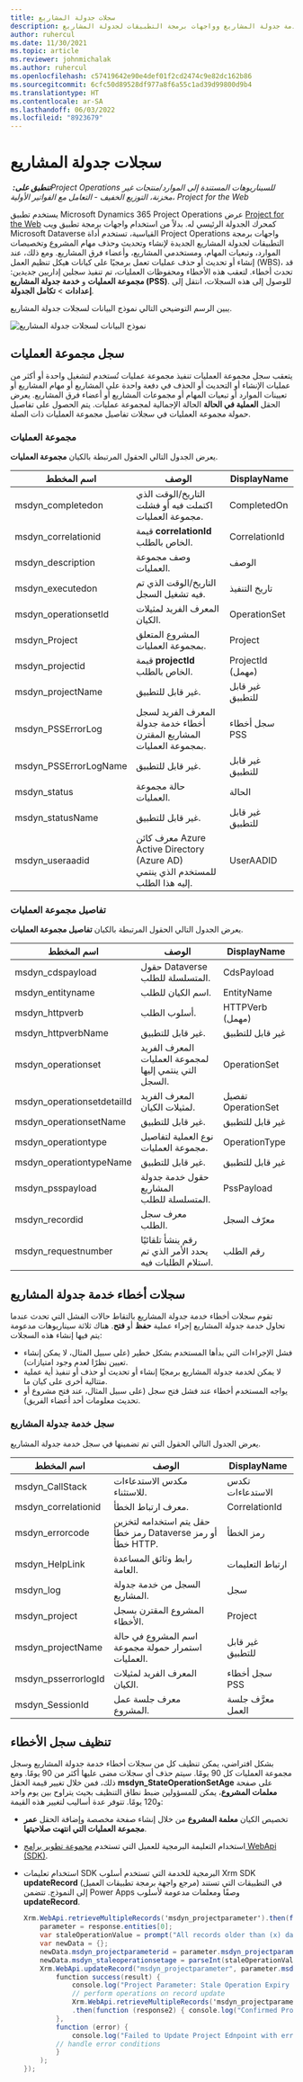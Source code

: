 ```yaml
---
title: سجلات جدولة المشاريع
description: يوفر هذا المقال معلومات وعينات ستساعدك على استخدام سجلات جدولة المشاريع في تعقب حالات الفشل المرتبطة بخدمة جدولة المشاريع وواجهات برمجة التطبيقات لجدولة المشاريع.
author: ruhercul
ms.date: 11/30/2021
ms.topic: article
ms.reviewer: johnmichalak
ms.author: ruhercul
ms.openlocfilehash: c57419642e90e4def01f2cd2474c9e82dc162b86
ms.sourcegitcommit: 6cfc50d89528df977a8f6a55c1ad39d99800d9b4
ms.translationtype: HT
ms.contentlocale: ar-SA
ms.lasthandoff: 06/03/2022
ms.locfileid: "8923679"
---
```

# <a name="project-scheduling-logs"></a>سجلات جدولة المشاريع

_**تنطبق على:** ‏Project Operations للسيناريوهات المستندة إلى الموارد/منتجات غير مخزنة، التوزيع الخفيف - التعامل مع الفواتير الأولية_، _Project for the Web_

يستخدم تطبيق Microsoft Dynamics 365 Project Operations عرض [Project for the Web](https://support.microsoft.com/office/what-is-project-for-the-web-c19b2421-3c9d-4037-97c6-f66b6e1d2eb5) كمحرك الجدولة الرئيسي له. بدلاً من استخدام واجهات برمجة تطبيق ويب Microsoft Dataverse القياسية، تستخدم أداة Project Operations واجهات برمجة التطبيقات لجدولة المشاريع الجديدة لإنشاء وتحديث وحذف مهام المشروع وتخصيصات الموارد، وتبعيات المهام، ومستخدمي المشاريع، وأعضاء فرق المشاريع. ومع ذلك، عند إنشاء أو تحديث أو حذف عمليات تعمل برمجيًا على كيانات هيكل تنظيم العمل (WBS)، قد تحدث أخطاء. لتعقب هذه الأخطاء ومحفوظات العمليات، تم تنفيذ سجلين إداريين جديدين: **مجموعة العمليات** و **خدمة جدولة المشاريع (PSS)**. للوصول إلى هذه السجلات، انتقل إلى **إعدادات** \> **تكامل الجدولة**.

يبين الرسم التوضيحي التالي نموذج البيانات لسجلات جدولة المشاريع.

![نموذج البيانات لسجلات جدولة المشاريع](media/LOGDATAMODEL.jpg)

## <a name="operation-set-log"></a>سجل مجموعة العمليات

يتعقب سجل مجموعة العمليات تنفيذ مجموعة عمليات تُستخدم لتشغيل واحدة أو أكثر من عمليات الإنشاء أو التحديث أو الحذف في دفعة واحدة على المشاريع أو مهام المشاريع أو تعيينات الموارد أو تبعيات المهام أو مجموعات المشاريع أو أعضاء فرق المشاريع. يعرض الحقل **العملية في الحالة** الحالة الإجمالية لمجموعة عمليات. يتم الحصول على تفاصيل حمولة مجموعة العمليات في سجلات تفاصيل مجموعة العمليات ذات الصلة.

### <a name="operation-set"></a>مجموعة العمليات

يعرض الجدول التالي الحقول المرتبطة بالكيان **مجموعة العمليات**.

| اسم المخطط            | الوصف                                                                                                   | DisplayName            |
|-----------------------|--------------------------------------------------------------------------------------------------------------|------------------------|
| msdyn_completedon     | التاريخ/الوقت الذي اكتملت فيه أو فشلت مجموعة العمليات.                                                | CompletedOn            |
| msdyn_correlationid   | قيمة **correlationId** الخاص بالطلب.                                                                  | CorrelationId          |
| msdyn_description     | وصف مجموعة العمليات.                                                                        | الوصف             |
| msdyn_executedon      | التاريخ/الوقت الذي تم فيه تشغيل السجل.                                                                       | تاريخ التنفيذ            |
| msdyn_operationsetId  | المعرف الفريد لمثيلات الكيان.                                                                   | OperationSet           |
| msdyn_Project         | المشروع المتعلق بمجموعة العمليات.                                                            | Project                |
| msdyn_projectid       | قيمة **projectId** الخاص بالطلب.                                                                      | ProjectId (مهمل) |
| msdyn_projectName     | غير قابل للتطبيق.                                                                                              | غير قابل للتطبيق         |
| msdyn_PSSErrorLog     | المعرف الفريد لسجل أخطاء خدمة جدولة المشاريع المقترن بمجموعة العمليات. | سجل أخطاء PSS          |
| msdyn_PSSErrorLogName | غير قابل للتطبيق.                                                                                              | غير قابل للتطبيق         |
| msdyn_status          | حالة مجموعة العمليات.                                                                             | الحالة                  |
| msdyn_statusName      | غير قابل للتطبيق.                                                                                              | غير قابل للتطبيق         |
| msdyn_useraadid       | معرف كائن Azure Active Directory (Azure AD) للمستخدم الذي ينتمي إليه هذا الطلب.                     | UserAADID              |

### <a name="operation-set-detail"></a>تفاصيل مجموعة العمليات

يعرض الجدول التالي الحقول المرتبطة بالكيان **تفاصيل مجموعة العمليات**.

| اسم المخطط                 | الوصف                                                                                  | DisplayName           |
|----------------------------|---------------------------------------------------------------------------------------------|-----------------------|
| msdyn_cdspayload           | حقول Dataverse المتسلسلة للطلب.                                            | CdsPayload            |
| msdyn_entityname           | اسم الكيان للطلب.                                                     | EntityName            |
| msdyn_httpverb             | أسلوب الطلب.                                                                         | HTTPVerb (مهمل) |
| msdyn_httpverbName         | غير قابل للتطبيق.                                                                             | غير قابل للتطبيق        |
| msdyn_operationset         | المعرف الفريد لمجموعة العمليات التي ينتمي إليها السجل.                      | OperationSet          |
| msdyn_operationsetdetailId | المعرف الفريد لمثيلات الكيان.                                                  | تفصيل OperationSet   |
| msdyn_operationsetName     | غير قابل للتطبيق.                                                                             | غير قابل للتطبيق        |
| msdyn_operationtype        | نوع العملية لتفاصيل مجموعة العمليات.                                             | OperationType         |
| msdyn_operationtypeName    | غير قابل للتطبيق.                                                                             | غير قابل للتطبيق        |
| msdyn_psspayload           | حقول خدمة جدولة المشاريع المتسلسلة للطلب.                           | PssPayload            |
| msdyn_recordid             | معرف سجل الطلب.                                                       | معرّف السجل             |
| msdyn_requestnumber        | رقم ينشأ تلقائيًا يحدد الأمر الذي تم استلام الطلبات فيه. | رقم الطلب        |

## <a name="project-scheduling-service-error-logs"></a>سجلات أخطاء خدمة جدولة المشاريع

تقوم سجلات أخطاء خدمة جدولة المشاريع بالتقاط حالات الفشل التي تحدث عندما تحاول خدمة جدولة المشاريع إجراء عملية **حفظ** أو **فتح**. هناك ثلاثة سيناريوهات مدعومة يتم فيها إنشاء هذه السجلات:

- فشل الإجراءات التي بدأها المستخدم بشكل خطير (على سبيل المثال، لا يمكن إنشاء تعيين نظرًا لعدم وجود امتيازات).
- لا يمكن لخدمة جدولة المشاريع برمجيًا إنشاء أو تحديث أو حذف أو تنفيذ أية عملية متتالية أخرى على كيان ما.
- يواجه المستخدم أخطاء عند فشل فتح سجل (على سبيل المثال، عند فتح مشروع أو تحديث معلومات أحد أعضاء الفريق).

### <a name="project-scheduling-service-log"></a>سجل خدمة جدولة المشاريع

يعرض الجدول التالي الحقول التي تم تضمينها في سجل خدمة جدولة المشاريع.

| اسم المخطط          | الوصف                                                                     | DisplayName    |
|---------------------|--------------------------------------------------------------------------------|----------------|
| msdyn_CallStack     | مكدس الاستدعاءات للاستثناء.                                               | تكدس الاستدعاءات     |
| msdyn_correlationid | معرف ارتباط الخطأ.                                               | CorrelationId  |
| msdyn_errorcode     | حقل يتم استخدامه لتخزين رمز خطأ Dataverse أو رمز خطأ HTTP. | رمز الخطأ     |
| msdyn_HelpLink      | رابط وثائق المساعدة العامة.                                       | ارتباط التعليمات      |
| msdyn_log           | السجل من خدمة جدولة المشاريع.                                   | سجل            |
| msdyn_project       | المشروع المقترن بسجل الأخطاء.                             | Project        |
| msdyn_projectName   | اسم المشروع في حالة استمرار حمولة مجموعة العمليات. | غير قابل للتطبيق |
| msdyn_psserrorlogId | المعرف الفريد لمثيلات الكيان.                                     | سجل أخطاء PSS  |
| msdyn_SessionId     | معرف جلسة عمل المشروع.                                                        | معرَّف جلسة العمل     |

## <a name="error-log-cleanup"></a>تنظيف سجل الأخطاء

بشكل افتراضي، يمكن تنظيف كل من سجلات أخطاء خدمة جدولة المشاريع وسجل مجموعة العمليات كل 90 يومًا. سيتم حذف أي سجلات مضى عليها أكثر من 90 يومًا. ومع ذلك، فمن خلال تغيير قيمة الحقل **msdyn_StateOperationSetAge** على صفحة **معلمات المشروع**، يمكن للمسؤولين ضبط نطاق التنظيف بحيث يتراوح بين يوم واحد و120 يومًا. تتوفر عدة أساليب لتغيير هذه القيمة:

- تخصيص الكيان **معلمة المشروع** من خلال إنشاء صفحة مخصصة وإضافة الحقل **‏‫عمر مجموعة العمليات التي انتهت صلاحيتها‬**.
- استخدام التعليمة البرمجية للعميل التي تستخدم [مجموعة تطوير برامج WebApi (SDK)](/powerapps/developer/model-driven-apps/clientapi/reference/xrm-webapi/updaterecord).
- استخدام تعليمات SDK البرمجية للخدمة التي تستخدم أسلوب Xrm SDK **updateRecord** (مرجع واجهة برمجة تطبيقات العميل) في التطبيقات التي تستند إلى النموذج. تتضمن Power Apps وصفًا ومعلمات مدعومة لأسلوب **updateRecord**.

    ```C#
    Xrm.WebApi.retrieveMultipleRecords('msdyn_projectparameter').then(function (response) {
        parameter = response.entities[0];
        var staleOperationValue = prompt("All records older than (x) days will be deleted, please enter X between 1 to 90 days", 1)
        var newData = {};
        newData.msdyn_projectparameterid = parameter.msdyn_projectparameterid;
        newData.msdyn_staleoperationsetage = parseInt(staleOperationValue);
        Xrm.WebApi.updateRecord("msdyn_projectparameter", parameter.msdyn_projectparameterid, newData).then(
            function success(result) {
                console.log("Project Parameter: Stale Operation Expiry is set to: " + newData.msdyn_staleoperationsetage);
                // perform operations on record update
                Xrm.WebApi.retrieveMultipleRecords('msdyn_projectparameter')
                .then(function (response2) { console.log("Confirmed Project Parameter: Stale Operation Expiry is set to: " + response2.entities[0].msdyn_staleoperationsetage) });
            },
            function (error) {
                console.log("Failed to Update Project Ednpoint with error: " + error.message);
            // handle error conditions
            }
        );
    });
    ```
